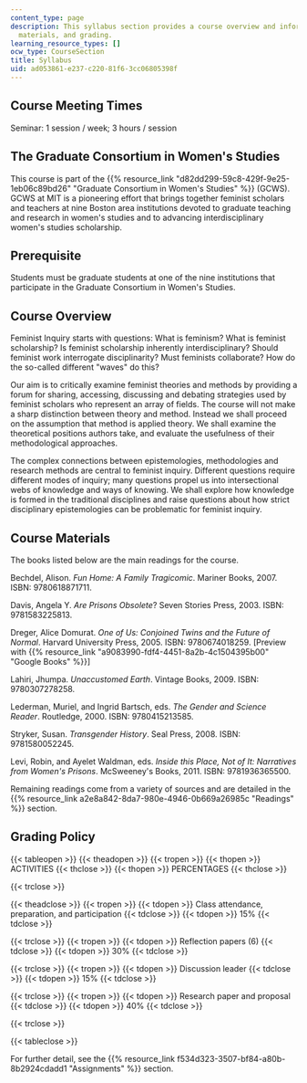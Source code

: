 ```yaml
---
content_type: page
description: This syllabus section provides a course overview and information on prerequisites,
  materials, and grading.
learning_resource_types: []
ocw_type: CourseSection
title: Syllabus
uid: ad053861-e237-c220-81f6-3cc06805398f
---
```


Course Meeting Times
--------------------

Seminar: 1 session / week; 3 hours / session

The Graduate Consortium in Women's Studies
------------------------------------------

This course is part of the {{% resource_link "d82dd299-59c8-429f-9e25-1eb06c89bd26" "Graduate Consortium in Women's Studies" %}} (GCWS). GCWS at MIT is a pioneering effort that brings together feminist scholars and teachers at nine Boston area institutions devoted to graduate teaching and research in women's studies and to advancing interdisciplinary women's studies scholarship.

Prerequisite
------------

Students must be graduate students at one of the nine institutions that participate in the Graduate Consortium in Women's Studies.

Course Overview
---------------

Feminist Inquiry starts with questions: What is feminism? What is feminist scholarship? Is feminist scholarship inherently interdisciplinary? Should feminist work interrogate disciplinarity? Must feminists collaborate? How do the so-called different "waves" do this?

Our aim is to critically examine feminist theories and methods by providing a forum for sharing, accessing, discussing and debating strategies used by feminist scholars who represent an array of fields. The course will not make a sharp distinction between theory and method. Instead we shall proceed on the assumption that method is applied theory. We shall examine the theoretical positions authors take, and evaluate the usefulness of their methodological approaches.

The complex connections between epistemologies, methodologies and research methods are central to feminist inquiry. Different questions require different modes of inquiry; many questions propel us into intersectional webs of knowledge and ways of knowing. We shall explore how knowledge is formed in the traditional disciplines and raise questions about how strict disciplinary epistemologies can be problematic for feminist inquiry.

Course Materials
----------------

The books listed below are the main readings for the course.

Bechdel, Alison. _Fun Home: A Family Tragicomic_. Mariner Books, 2007. ISBN: 9780618871711.

Davis, Angela Y. _Are Prisons Obsolete_? Seven Stories Press, 2003. ISBN: 9781583225813.

Dreger, Alice Domurat. _One of Us: Conjoined Twins and the Future of Normal_. Harvard University Press, 2005. ISBN: 9780674018259. \[Preview with {{% resource_link "a9083990-fdf4-4451-8a2b-4c1504395b00" "Google Books" %}}\]

Lahiri, Jhumpa. _Unaccustomed Earth_. Vintage Books, 2009. ISBN: 9780307278258.

Lederman, Muriel, and Ingrid Bartsch, eds. _The Gender and Science Reader_. Routledge, 2000. ISBN: 9780415213585.

Stryker, Susan. _Transgender History_. Seal Press, 2008. ISBN: 9781580052245.

Levi, Robin, and Ayelet Waldman, eds. _Inside this Place, Not of It: Narratives from Women's Prisons_. McSweeney's Books, 2011. ISBN: 9781936365500.

Remaining readings come from a variety of sources and are detailed in the {{% resource_link a2e8a842-8da7-980e-4946-0b669a26985c "Readings" %}} section.

Grading Policy
--------------

{{< tableopen >}}
{{< theadopen >}}
{{< tropen >}}
{{< thopen >}}
ACTIVITIES
{{< thclose >}}
{{< thopen >}}
PERCENTAGES
{{< thclose >}}

{{< trclose >}}

{{< theadclose >}}
{{< tropen >}}
{{< tdopen >}}
Class attendance, preparation, and participation
{{< tdclose >}}
{{< tdopen >}}
15%
{{< tdclose >}}

{{< trclose >}}
{{< tropen >}}
{{< tdopen >}}
Reflection papers (6)
{{< tdclose >}}
{{< tdopen >}}
30%
{{< tdclose >}}

{{< trclose >}}
{{< tropen >}}
{{< tdopen >}}
Discussion leader
{{< tdclose >}}
{{< tdopen >}}
15%
{{< tdclose >}}

{{< trclose >}}
{{< tropen >}}
{{< tdopen >}}
Research paper and proposal
{{< tdclose >}}
{{< tdopen >}}
40%
{{< tdclose >}}

{{< trclose >}}

{{< tableclose >}}

For further detail, see the {{% resource_link f534d323-3507-bf84-a80b-8b2924cdadd1 "Assignments" %}} section.
